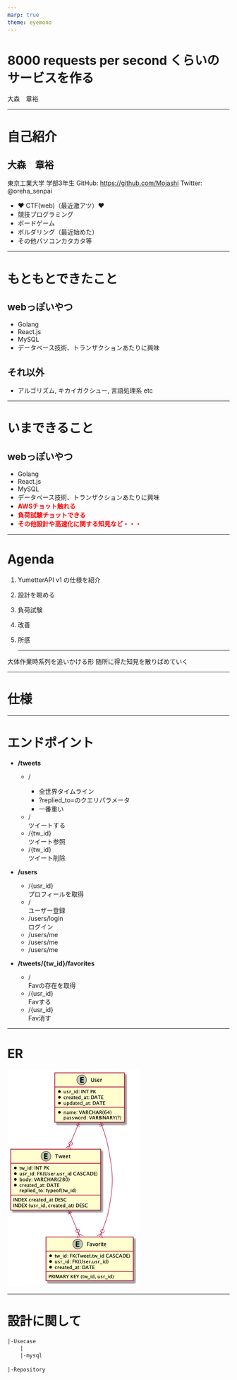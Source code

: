 ```yaml
---
marp: true
theme: eyemono
---
```


# 8000 requests per second くらいのサービスを作る
大森　章裕 

---
# 自己紹介
## 大森　章裕  
東京工業大学 学部3年生
GitHub: https://github.com/Mojashi
Twitter: @oreha_senpai

- :heart: CTF(web)（最近激アツ）:heart:
- 競技プログラミング
- ボードゲーム
- ボルダリング（最近始めた）
- その他パソコンカタカタ等
---
# もともとできたこと
## webっぽいやつ
- Golang
- React.js
- MySQL
- データベース技術、トランザクションあたりに興味
## それ以外
- アルゴリズム, キカイガクシュー, 言語処理系 etc
---
# いまできること
## webっぽいやつ
- Golang
- React.js
- MySQL
- データベース技術、トランザクションあたりに興味
- <span style="color:red;font-weight:bold;">AWSチョット触れる</span>
- <span style="color:red;font-weight:bold;">負荷試験チョットできる<span>
- <span style="color:red;font-weight:bold;">その他設計や高速化に関する知見など・・・</span>

---
#  Agenda
1. YumetterAPI v1 の仕様を紹介
2. 設計を眺める
3. 負荷試験
4. 改善
5. 所感

    ---
大体作業時系列を追いかける形
随所に得た知見を散りばめていく

---
# 仕様
---
# エンドポイント

<div class="split-v">
<ul>
<li>
<p style="font-weight:bold">
/tweets
</p>
<ul>
    <li class="M-GET M-EP">/</li> 
    <ul><li>全世界タイムライン</li> <li>?replied_to=のクエリパラメータ</li><li>一番重い</li></ul>
    <li class="M-POST M-EP">/</li> ツイートする 
    <li class="M-EP M-GET">/{tw_id}</li> ツイート参照
    <li class="M-EP M-DELETE">/{tw_id}</li> ツイート削除
</ul></li></ul>

<ul>
<li>
<p style="font-weight:bold">
/users
</p>
<ul>
    <li class="M-GET M-EP">/{usr_id}</li>プロフィールを取得
    <li class="M-POST M-EP">/</li> ユーザー登録
    <li class="M-POST M-EP">/users/login</li> ログイン
    <li class="M-GET M-EP">/users/me</li> 
    <li class="M-PATCH M-EP">/users/me</li>
    <li class="M-DELETE M-EP">/users/me</li>
</ul></li></ul>
<ul>
<li>
<p style="font-weight:bold">
/tweets/{tw_id}/favorites
</p>
<ul>
    <li class="M-GET M-EP">/</li> Favの存在を取得
    <li class="M-PUT M-EP">/{usr_id}</li> Favする
    <li class="M-DELETE M-EP">/{usr_id}</li> Fav消す
</ul></li></ul>
</div>
</div>

---
# ER
![a](../er/er.png)


---
# 設計に関して
```
|-Usecase
    |
    |-mysql
        
|-Repository
```
